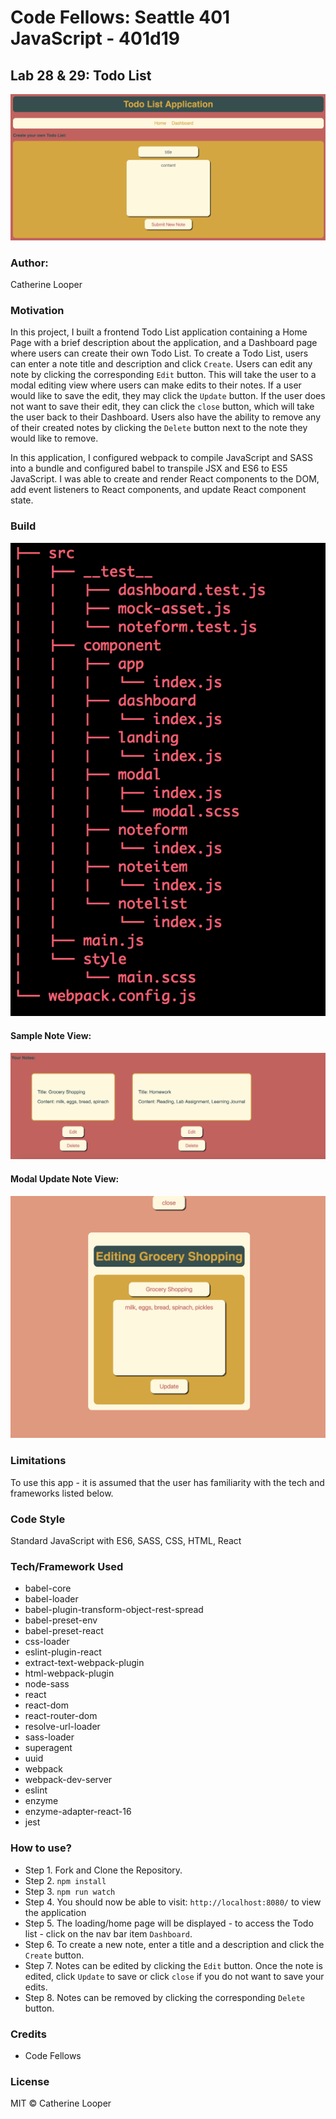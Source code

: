 # Code Fellows: Seattle 401 JavaScript - 401d19

## Lab 28 & 29: Todo List

![Todo List Overview](./assets/todo-list-overview.png)

### Author: 
Catherine Looper

### Motivation

In this project, I built a frontend Todo List application containing a Home Page with a brief description about the application, and a Dashboard page where users can create their own Todo List. To create a Todo List, users can enter a note title and description and click `Create`. Users can edit any note by clicking the corresponding `Edit` button. This will take the user to a modal editing view where users can make edits to their notes. If a user would like to save the edit, they may click the `Update` button. If the user does not want to save their edit, they can click the `close` button, which will take the user back to their Dashboard. Users also have the ability to remove any of their created notes by clicking the `Delete` button next to the note they would like to remove. 

In this application, I configured webpack to compile JavaScript and SASS into a bundle and configured babel to transpile JSX and ES6 to ES5 JavaScript. I was able to create and render React components to the DOM, add event listeners to React components, and update React component state.


### Build

![Todo List Tree](./assets/todolist-tree.png)

#### Sample Note View:
![Sample Notes](./assets/example-notes.png)

#### Modal Update Note View:

![Sample Modal Update View](./assets/modal-view.png)

### Limitations

To use this app - it is assumed that the user has familiarity with the tech and frameworks listed below.

### Code Style

Standard JavaScript with ES6, SASS, CSS, HTML, React

### Tech/Framework Used

* babel-core
* babel-loader
* babel-plugin-transform-object-rest-spread
* babel-preset-env
* babel-preset-react
* css-loader
* eslint-plugin-react
* extract-text-webpack-plugin
* html-webpack-plugin
* node-sass
* react
* react-dom
* react-router-dom
* resolve-url-loader
* sass-loader
* superagent
* uuid
* webpack
* webpack-dev-server
* eslint
* enzyme
* enzyme-adapter-react-16
* jest

### How to use?

* Step 1. Fork and Clone the Repository.
* Step 2. `npm install`
* Step 3. `npm run watch`
* Step 4. You should now be able to visit: `http://localhost:8080/` to view the application
* Step 5. The loading/home page will be displayed - to access the Todo list - click on the nav bar item `Dashboard`.
* Step 6. To create a new note, enter a title and a description and click the `Create` button. 
* Step 7. Notes can be edited by clicking the `Edit` button. Once the note is edited, click `Update` to save or click `close` if you do not want to save your edits.
* Step 8. Notes can be removed by clicking the corresponding `Delete` button.

### Credits

* Code Fellows

### License

MIT © Catherine Looper

